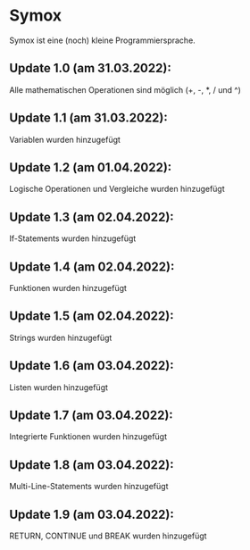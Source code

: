 # Symox

Symox ist eine (noch) kleine Programmiersprache.

## Update 1.0 (am 31.03.2022):
Alle mathematischen Operationen sind möglich (+, -, *, / und ^)

## Update 1.1 (am 31.03.2022): 
Variablen wurden hinzugefügt

## Update 1.2 (am 01.04.2022):
Logische Operationen und Vergleiche wurden hinzugefügt

## Update 1.3 (am 02.04.2022):
If-Statements wurden hinzugefügt

## Update 1.4 (am 02.04.2022): 
Funktionen wurden hinzugefügt

## Update 1.5 (am 02.04.2022):
Strings wurden hinzugefügt

## Update 1.6 (am 03.04.2022):
Listen wurden hinzugefügt

## Update 1.7 (am 03.04.2022):
Integrierte Funktionen wurden hinzugefügt

## Update 1.8 (am 03.04.2022):
Multi-Line-Statements wurden hinzugefügt

## Update 1.9 (am 03.04.2022):
RETURN, CONTINUE und BREAK wurden hinzugefügt

